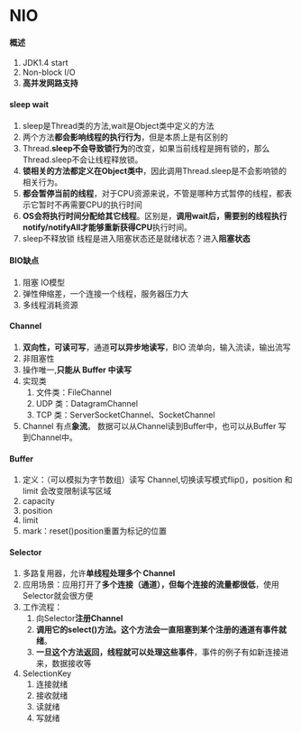 # NIO



#### 概述

1. JDK1.4 start
2. Non-block I/O
3. **高并发网路支持**



#### sleep wait

1. sleep是Thread类的方法,wait是Object类中定义的方法
2. 两个方法**都会影响线程的执行行为**，但是本质上是有区别的
3. Thread.**sleep不会导致锁行为**的改变，如果当前线程是拥有锁的，那么Thread.sleep不会让线程释放锁。
4. **锁相关的方法都定义在Object类中**，因此调用Thread.sleep是不会影响锁的相关行为。
5. **都会暂停当前的线程**，对于CPU资源来说，不管是哪种方式暂停的线程，都表示它暂时不再需要CPU的执行时间
6. **OS会将执行时间分配给其它线程**。区别是，**调用wait后，需要别的线程执行notify/notifyAll才能够重新获得CPU**执行时间。
7. sleep不释放锁 线程是进入阻塞状态还是就绪状态？进入**阻塞状态**



#### BIO缺点

1. 阻塞 IO模型
2. 弹性伸缩差，一个连接一个线程，服务器压力大
3. 多线程消耗资源



#### Channel

1. **双向性，可读可写**，通道**可以异步地读写**，BIO 流单向，输入流读，输出流写
2. 非阻塞性
3. 操作唯一,**只能从 Buffer 中读写**
4. 实现类
   1. 文件类：FileChannel
   2. UDP 类：DatagramChannel
   3. TCP 类：ServerSocketChannel、SocketChannel
5. Channel 有点**象流**。 数据可以从Channel读到Buffer中，也可以从Buffer 写到Channel中。

#### Buffer

1. 定义：（可以模拟为字节数组）读写 Channel,切换读写模式flip()，position 和 limit 会改变限制读写区域
2. capacity
3. position
4. limit
5. mark：reset()position重置为标记的位置



#### Selector

1. 多路复用器，允许**单线程处理多个 Channel**
2. 应用场景：应用打开了**多个连接（通道），但每个连接的流量都很低**，使用Selector就会很方便
3. 工作流程：
   1. 向Selector**注册Channel**
   2. **调用它的select()**方法。这个**方法会一直阻塞到某个注册的通道有事件就绪**。
   3. **一旦这个方法返回，线程就可以处理这些事件**，事件的例子有如新连接进来，数据接收等
4. SelectionKey
   1. 连接就绪
   2. 接收就绪
   3. 读就绪
   4. 写就绪

